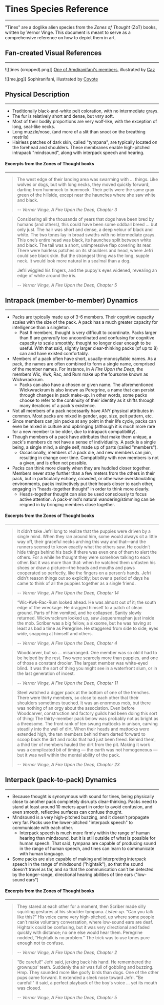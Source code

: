 # Tines Species Reference
---
"Tines" are a doglike alien species from the *Zones of Thought* (ZoT) books, written by Vernor Vinge. This document is meant to serve as a comprehensive reference on how to depict them in art.
## Fan-created Visual References
---
![[tines (cropped).png]]
[One of Amdiranifani's members](https://bsky.app/profile/timberwind.bsky.social/post/3kx26wyju4r2p), illustrated by [Caz](https://bsky.app/profile/timberwind.bsky.social)

![[me.jpg]]
Sophiranifani, illustrated by [Coyote](https://www.furaffinity.net/user/faryart)
## Physical Description
---
- Traditionally black-and-white pelt coloration, with no intermediate grays.
- The fur is relatively short and dense, but *very* soft.
- Most of their bodily proportions are very wolf-like, with the exception of long, seal-like necks.
- Long muzzle/nose, (and more of a slit than snoot on the breathing nostrils)
- Hairless patches of dark skin, called "tympana", are typically located on the forehead and shoulders. These membranes enable high-pitched intrapack "mindsound", along with interpack speech and hearing.
#### Excerpts from the Zones of Thought books
---
>The west edge of their landing area was swarming with … things. Like wolves or dogs, but with long necks, they moved quickly forward, darting from hummock to hummock. Their pelts were the same gray green of the hillside, except near the haunches where she saw white and black.
>
> -- <cite>Vernor Vinge, A Fire Upon the Deep, Chapter 3</cite>

>Considering all the thousands of years that dogs have been bred by humans (and others), this could have been some oddball breed ... but only just. The hair was short and dense, a deep velour of black and white. The two tones lay in broad swaths with no intermediate grays. This one’s entire head was black, its haunches split between white and black. The tail was a short, unimpressive flap covering its rear. There were hairless patches on its shoulders and head, where Jefri could see black skin. But the strangest thing was the long, supple neck. It would look more natural in a sea’mal than a dog.
>
>Jefri wiggled his fingers, and the puppy's eyes widened, revealing an edge of white around the iris.
>
> -- <cite>Vernor Vinge, A Fire Upon the Deep, Chapter 5</cite>
## Intrapack (member-to-member) Dynamics
---
- Packs are typically made up of 3-6 members. Their cognitive capacity scales with the size of the pack. A pack has a much greater capacity for intelligence than a singleton.
	- Past 6 members, thought is very difficult to coordinate. Packs larger than 6 are *generally* too uncoordinated and confusing for cognitive capacity to scale smoothly, thought no longer clear enough to be useful. With that said, slightly larger clear-thinking packs (of up to 8) can and have existed comfortably.
- Members of a pack often have short, usually-monosyllabic names. As a pack, the names are often combined to form a single name, comprised of the member names. For instance, in *A Fire Upon the Deep*, the members Wic, Kwk, Rac, and Rum make up the foursome known as Wickwrackrum.
	- Packs can also have a chosen or given name. The aforementioned Wickwrackrum is also known as Peregrine, a name that can persist through changes in pack make-up. In other words, some packs choose to refer to the continuity of their identity as it shifts through many iterations of a pack's existence.
- Not all members of a pack necessarily have ANY physical attributes in common. Most packs are mixed in gender, age, size, pelt pattern, etc.
- Since members can join packs at any point in their life cycle, packs can even be mixed in culture and upbringing (although it is much more rare for a new member to be older, due to intrapack compatibility).
- Though members of a pack have attributes that make them unique, a pack's members do not have a sense of individuality. A pack is a single being, a single mind, a single self, made up of parts (called "members").
	- Occasionally, members of a pack die, and new members can join, resulting in change over time. Compatibility with new members is not a given, and is often not possible.
- Packs can think more clearly when they are huddled closer together. Members never stray further than a few meters from the others in their pack, but in particularly echoey, crowded, or otherwise overstimulating environments, packs instinctively put their heads closer to each other, engaging in "heads-together thought" in order to think more clearly.
	- Heads-together thought can also be used consciously to focus active attention. A pack-mind's natural wandering/stimming can be reigned in by bringing members close together.
#### Excerpts from the Zones of Thought books
---
>It didn’t take Jefri long to realize that the puppies were driven by a single mind. When they ran around him, some would always sit a little way off, their graceful necks arching this way and that—and the runners seemed to know exactly what the others saw. He couldn’t hide things behind his back if there was even one of them to alert the others. For a while he thought they were somehow talking to each other. But it was more than that: when he watched them unfasten his shoes or draw a picture—the heads and mouths and paws cooperated so perfectly, like the fingers on a person’s hands. Jefri didn’t reason things out so explicitly; but over a period of days he came to think of all the puppies together as a single friend.
>
> -- <cite>Vernor Vinge, A Fire Upon the Deep, Chapter 14</cite>

>“Wic-Kwk-Rac-Rum looked ahead. He was almost out of it; the south edge of the wreckage. He dragged himself to a patch of clean ground. Parts of him vomited, and he collapsed. Sanity slowly returned. Wickwrackrum looked up, saw Jaqueramaphan just inside the mob. Scriber was a big fellow, a sixsome, but he was having at least as bad a time as Peregrine. He staggered from side to side, eyes wide, snapping at himself and others.
>
> -- <cite>Vernor Vinge, A Fire Upon the Deep, Chapter 4</cite>

>Woodcarver, but so … misarranged. One member was so old it had to be helped by the rest. Two were scarcely more than puppies, and one of those a constant drooler. The largest member was white-eyed blind. It was the sort of thing you might see in a waterfront slum, or in the last generation of incest.
>
> -- <cite>Vernor Vinge, A Fire Upon the Deep, Chapter 11</cite>

>Steel watched a digger pack at the bottom of one of the trenches. There were thirty members, so close to each other that their shoulders sometimes touched. It was an enormous mob, but there was nothing of an orgy about the association. Even before Woodcarver, construction and factory guilds had been doing this sort of thing: The thirty-member pack below was probably not as bright as a threesome. The front rank of ten swung mattocks in unison, carving steadily into the wall of dirt. When their heads and mattocks were extended high, the ten members behind them darted forward to scoop back the dirt and rocks that had just been freed. Behind them, a third tier of members hauled the dirt from the pit. Making it work was a complicated bit of timing — the earth was not homogeneous — but it was well within the mental ability of the pack.
>
> -- <cite>Vernor Vinge, A Fire Upon the Deep, Chapter 23</cite>
## Interpack (pack-to-pack) Dynamics
---
- Because thought is synonymous with sound for tines, being physically close to another pack completely disrupts clear-thinking. Packs need to stand at least around 10 meters apart in order to avoid confusion, and even smooth, reflective surfaces can confuse thought.
- Mindsound is a very high-pitched buzzing, and it doesn't propagate very far. Packs use the lower-pitched "interpack speech" to communicate with each other.
	- Interpack speech is much more firmly within the range of human hearing than mindsound, but it is still outside of what is possible for human speech. That said, tympana are capable of producing sound in the range of human speech, and tines can learn to communicate with human language.
- Some packs are also capable of making and interpreting interpack speech in the range of mindsound ("hightalk"), so that the sound doesn't travel as far, and so that the communication can't be detected by the longer-range, directional hearing abilities of tine ears ("low-sound ears")
#### Excerpts from the Zones of Thought books
---
>They stared at each other for a moment, then Scriber made silly squirling gestures at his shoulder tympana. _Listen up_. “Can you talk like this?” His voice came very high-pitched, up where some people can’t make voluntary conversation, where low-sound ears are deaf. Hightalk could be confusing, but it was very directional and faded quickly with distance; no one else would hear them. Peregrine nodded, “Hightalk is no problem.” The trick was to use tones pure enough not to confuse.
>
> -- <cite>Vernor Vinge, A Fire Upon the Deep, Chapter 2</cite>

>"Be careful!" Jefri said, jerking back his hand. He remembered the grownups' teeth. Suddenly the air was full of gobbling and buzzing. Hmp. They sounded more like goofy birds than dogs. One of the other pups came forward. It extended a sleek nose toward Jefri. "Be careful!" it said, a perfect playback of the boy's voice ... yet its mouth was closed.
>
> -- <cite>Vernor Vinge, A Fire Upon the Deep, Chapter 5</cite>